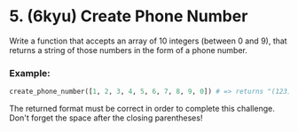 # 5. (6kyu) Create Phone Number

Write a function that accepts an array of 10 integers (between 0 and 9), that returns a string of those numbers in the form of a phone number.

### Example:

```python
create_phone_number([1, 2, 3, 4, 5, 6, 7, 8, 9, 0]) # => returns "(123) 456-7890"
```

The returned format must be correct in order to complete this challenge.
Don't forget the space after the closing parentheses!
